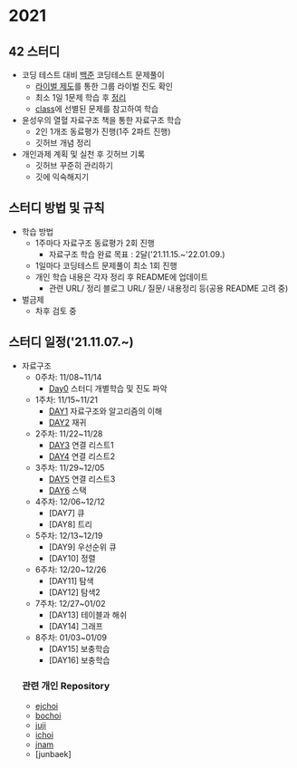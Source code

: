 # 2021
    
## 42 스터디
* 코딩 테스트 대비 [백준](https://www.acmicpc.net/step) 코딩테스트 문제풀이
  * [라이벌 제도](https://solved.ac/ranking/rival)를 통한 그룹 라이벌 진도 확인
  * 최소 1일 1문제 학습 후 [정리](https://github.com/Ejaeda/Coding_Test)
  * [class](https://solved.ac/class)에 선별된 문제를 참고하여 학습
* 윤성우의 열혈 자료구조 책을 통한 자료구조 학습
  * 2인 1개조 동료평가 진행(1주 2파트 진행)
  * 깃허브 개념 정리
* 개인과제 계획 및 실천 후 깃허브 기록
  * 깃허브 꾸준히 관리하기
  * 깃에 익숙해지기
## 스터디 방법 및 규칙
* 학습 방법
  * 1주마다 자료구조 동료평가 2회 진행
    * 자료구조 학습 완료 목표 : 2달('21.11.15.~'22.01.09.)
  * 1일마다 코딩테스트 문제풀이 최소 1회 진행
  * 개인 학습 내용은 각자 정리 후 README에 업데이트
    * 관련 URL/ 정리 블로그 URL/ 질문/ 내용정리 등(공용 README 고려 중)
* 벌금제
  * 차후 검토 중
## 스터디 일정('21.11.07.~)
* 자료구조
  * 0주차: 11/08~11/14
    * [Day0](#42-스터디) 스터디 개별학습 및 진도 파악
  * 1주차: 11/15~11/21
    * [DAY1](https://github.com/Ejaeda/42_study/tree/master/DataStructure/Ch01.Data_Structure) 자료구조와 알고리즘의 이해
    * [DAY2](https://github.com/Ejaeda/42_study/tree/master/DataStructure/Ch02.Recursion) 재귀
  * 2주차: 11/22~11/28
    * [DAY3](https://github.com/Ejaeda/42_study/tree/master/DataStructure/Ch03.Linked_List) 연결 리스트1
    * [DAY4](https://github.com/Ejaeda/42_study/tree/master/DataStructure/Ch04.Linked_List2) 연결 리스트2
  * 3주차: 11/29~12/05
    * [DAY5](https://github.com/Ejaeda/42_study/tree/master/DataStructure/Ch05.Linked_List3) 연결 리스트3
    * [DAY6](https://github.com/Ejaeda/42_study/tree/master/DataStructure/Ch06.Stack) 스택
  * 4주차: 12/06~12/12
    * [DAY7] 큐
    * [DAY8] 트리
  * 5주차: 12/13~12/19
    * [DAY9] 우선순위 큐
    * [DAY10] 정렬
  * 6주차: 12/20~12/26
    * [DAY11] 탐색
    * [DAY12] 탐색2
  * 7주차: 12/27~01/02
    * [DAY13] 테이블과 해쉬
    * [DAY14] 그래프
  * 8주차: 01/03~01/09
    * [DAY15] 보충학습
    * [DAY16] 보충학습
  ### 관련 개인 Repository
  * [ejchoi](https://github.com/Ejaeda)
  * [bochoi](https://github.com/BB-choi)
  * [juji](https://github.com/ji-junhyuk)
  * [ichoi](https://github.com/ICCHOI)
  * [jnam](https://github.com/namzisun)
  * [junbaek]

